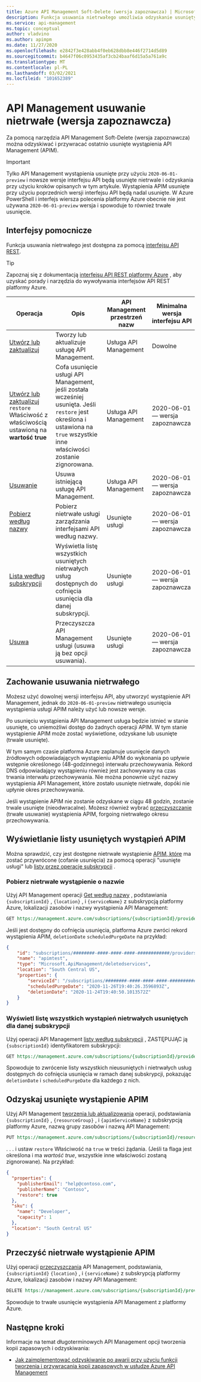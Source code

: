 ```yaml
---
title: Azure API Management Soft-Delete (wersja zapoznawcza) | Microsoft Docs
description: Funkcja usuwania nietrwałego umożliwia odzyskanie usuniętych wystąpień API Management.
ms.service: api-management
ms.topic: conceptual
author: vladvino
ms.author: apimpm
ms.date: 11/27/2020
ms.openlocfilehash: e2842f3e428abb4f0eb628dbb8e446f2714d5d89
ms.sourcegitcommit: b4647f06c0953435af3cb24baaf6d15a5a761a9c
ms.translationtype: MT
ms.contentlocale: pl-PL
ms.lasthandoff: 03/02/2021
ms.locfileid: "101652389"
---
```

# <a name="api-management-soft-delete-preview"></a>API Management usuwanie nietrwałe (wersja zapoznawcza)

Za pomocą narzędzia API Management Soft-Delete (wersja zapoznawcza) można odzyskiwać i przywracać ostatnio usunięte wystąpienia API Management (APIM).

> [!IMPORTANT]
> Tylko API Management wystąpienia usunięte przy użyciu `2020-06-01-preview` i nowsze wersje interfejsu API będą usunięte nietrwale i odzyskania przy użyciu kroków opisanych w tym artykule. Wystąpienia APIM usunięte przy użyciu poprzednich wersji interfejsu API będą nadal usunięte. W Azure PowerShell i interfejs wiersza polecenia platformy Azure obecnie nie jest używana `2020-06-01-preview` wersja i spowoduje to również trwałe usunięcie.

## <a name="supporting-interfaces"></a>Interfejsy pomocnicze

Funkcja usuwania nietrwałego jest dostępna za pomocą [interfejsu API REST](/rest/api/apimanagement/2020-06-01-preview/apimanagementservice/restore).

> [!TIP]
> Zapoznaj się z dokumentacją [interfejsu API REST platformy Azure](/rest/api/azure/) , aby uzyskać porady i narzędzia do wywoływania interfejsów API REST platformy Azure.

| Operacja | Opis | API Management przestrzeń nazw | Minimalna wersja interfejsu API |
|--|--|--|--|
| [Utwórz lub zaktualizuj](/rest/api/apimanagement/2020-06-01-preview/apimanagementservice/createorupdate) | Tworzy lub aktualizuje usługę API Management.  | Usługa API Management | Dowolne |
| [Utwórz lub zaktualizuj](/rest/api/apimanagement/2020-06-01-preview/apimanagementservice/createorupdate) `restore` Właściwość z właściwością ustawioną na **wartość true** | Cofa usunięcie usługi API Management, jeśli została wcześniej usunięta. Jeśli `restore` jest określona i ustawiona na `true` wszystkie inne właściwości zostanie zignorowana.  | Usługa API Management |  2020-06-01 — wersja zapoznawcza |
| [Usuwanie](/rest/api/apimanagement/2020-06-01-preview/apimanagementservice/delete) | Usuwa istniejącą usługę API Management. | Usługa API Management | 2020-06-01 — wersja zapoznawcza|
| [Pobierz według nazwy](/rest/api/apimanagement/2020-06-01-preview/deletedservices/getbyname) | Pobierz nietrwałe usługi zarządzania interfejsami API według nazwy. | Usunięte usługi | 2020-06-01 — wersja zapoznawcza |
| [Lista według subskrypcji](/rest/api/apimanagement/2020-06-01-preview/deletedservices/listbysubscription) | Wyświetla listę wszystkich usuniętych nietrwałych usług dostępnych do cofnięcia usunięcia dla danej subskrypcji. | Usunięte usługi | 2020-06-01 — wersja zapoznawcza
| [Usuwa](/rest/api/apimanagement/2020-06-01-preview/deletedservices/purge) | Przeczyszcza API Management usługi (usuwa ją bez opcji usuwania). | Usunięte usługi | 2020-06-01 — wersja zapoznawcza

## <a name="soft-delete-behavior"></a>Zachowanie usuwania nietrwałego

Możesz użyć dowolnej wersji interfejsu API, aby utworzyć wystąpienie API Management, jednak do `2020-06-01-preview` nietrwałego usunięcia wystąpienia usługi APIM należy użyć lub nowsze wersje.

Po usunięciu wystąpienia API Management usługa będzie istnieć w stanie usunięte, co uniemożliwi dostęp do żadnych operacji APIM. W tym stanie wystąpienie APIM może zostać wyświetlone, odzyskane lub usunięte (trwale usunięte).

W tym samym czasie platforma Azure zaplanuje usunięcie danych źródłowych odpowiadających wystąpieniu APIM do wykonania po upływie wstępnie określonego (48-godzinnego) interwału przechowywania. Rekord DNS odpowiadający wystąpieniu również jest zachowywany na czas trwania interwału przechowywania. Nie można ponownie użyć nazwy wystąpienia API Management, które zostało usunięte nietrwałe, dopóki nie upłynie okres przechowywania.

Jeśli wystąpienie APIM nie zostanie odzyskane w ciągu 48 godzin, zostanie trwale usunięte (nieodwracalne). Możesz również wybrać [przeczyszczanie](#purge-a-soft-deleted-apim-instance) (trwałe usuwanie) wystąpienia APIM, forgoing nietrwałego okresu przechowywania.

## <a name="list-deleted-apim-instances"></a>Wyświetlanie listy usuniętych wystąpień APIM

Można sprawdzić, czy jest dostępne nietrwałe wystąpienie [APIM, które](/rest/api/apimanagement/2020-06-01-preview/deletedservices/getbyname) ma zostać przywrócone (cofanie usunięcia) za pomocą operacji "usunięte usługi" lub [listy przez operacje subskrypcji](/rest/api/apimanagement/2020-06-01-preview/deletedservices/listbysubscription) .

### <a name="get-a-soft-deleted-instance-by-name"></a>Pobierz nietrwałe wystąpienie o nazwie

Użyj API Management operacji [Get według nazwy](/rest/api/apimanagement/2020-06-01-preview/deletedservices/getbyname) , podstawiania `{subscriptionId}` , `{location}` , i `{serviceName}` z subskrypcją platformy Azure, lokalizacji zasobów i nazwy wystąpienia API Management:

```rest
GET https://management.azure.com/subscriptions/{subscriptionId}/providers/Microsoft.ApiManagement/locations/{location}/deletedservices/{serviceName}?api-version=2020-06-01-preview
```

Jeśli jest dostępny do cofnięcia usunięcia, platforma Azure zwróci rekord wystąpienia APIM, `deletionDate` `scheduledPurgeDate` na przykład:

```json
{
    "id": "subscriptions/########-####-####-####-############/providers/Microsoft.ApiManagement/locations/southcentralus/deletedservices/apimtest",
    "name": "apimtest",
    "type": "Microsoft.ApiManagement/deletedservices",
    "location": "South Central US",
    "properties": {
        "serviceId": "/subscriptions/########-####-####-####-############/resourceGroups/apimtestgroup/providers/Microsoft.ApiManagement/service/apimtest",
        "scheduledPurgeDate": "2020-11-26T19:40:26.3596893Z",
        "deletionDate": "2020-11-24T19:40:50.1013572Z"
    }
}
```

### <a name="list-all-soft-deleted-instances-for-a-given-subscription"></a>Wyświetl listę wszystkich wystąpień nietrwałych usuniętych dla danej subskrypcji

Użyj operacji API Management [listy według subskrypcji](/rest/api/apimanagement/2020-06-01-preview/deletedservices/listbysubscription) , ZASTĘPUJĄC ją `{subscriptionId}` identyfikatorem subskrypcji:

```rest
GET https://management.azure.com/subscriptions/{subscriptionId}/providers/Microsoft.ApiManagement/deletedservices?api-version=2020-06-01-preview
```

Spowoduje to zwrócenie listy wszystkich nieusuniętych i nietrwałych usług dostępnych do cofnięcia usunięcia w ramach danej subskrypcji, pokazując `deletionDate` i `scheduledPurgeDate` dla każdego z nich.

## <a name="recover-a-deleted-apim-instance"></a>Odzyskaj usunięte wystąpienie APIM

Użyj API Management [tworzenia lub aktualizowania](/rest/api/apimanagement/2020-06-01-preview/apimanagementservice/createorupdate) operacji, podstawiania `{subscriptionId}` , `{resourceGroup}` , i `{apimServiceName}` z subskrypcją platformy Azure, nazwą grupy zasobów i nazwą API Management:

```rest
PUT https://management.azure.com/subscriptions/{subscriptionId}/resourceGroups/{resourceGroup}/providers/Microsoft.ApiManagement/service/{apimServiceName}?api-version=2020-06-01-preview
```

. . . i ustaw `restore` Właściwość na `true` w treści żądania. (Jeśli ta flaga jest określona i ma *wartość true*, wszystkie inne właściwości zostaną zignorowane). Na przykład:

```json
{
  "properties": {
    "publisherEmail": "help@contoso.com",
    "publisherName": "Contoso",
    "restore": true
  },
  "sku": {
    "name": "Developer",
    "capacity": 1
  },
  "location": "South Central US"
}
```

## <a name="purge-a-soft-deleted-apim-instance"></a>Przeczyść nietrwałe wystąpienie APIM

Użyj operacji [przeczyszczania](/rest/api/apimanagement/2020-06-01-preview/deletedservices/purge) API Management, podstawiania, `{subscriptionId}` `{location}` , i `{serviceName}` z subskrypcją platformy Azure, lokalizacji zasobów i nazwy API Management:

```rest
DELETE https://management.azure.com/subscriptions/{subscriptionId}/providers/Microsoft.ApiManagement/locations/{location}/deletedservices/{serviceName}?api-version=2020-06-01-preview
```

Spowoduje to trwałe usunięcie wystąpienia API Management z platformy Azure.

## <a name="next-steps"></a>Następne kroki

Informacje na temat długoterminowych API Management opcji tworzenia kopii zapasowych i odzyskiwania:

- [Jak zaimplementować odzyskiwanie po awarii przy użyciu funkcji tworzenia i przywracania kopii zapasowych w usłudze Azure API Management](api-management-howto-disaster-recovery-backup-restore.md)